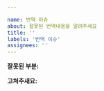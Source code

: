 ```yaml
---

name: 번역 이슈
about: 잘못된 번역내용을 알려주세요
title: ''
labels: '번역 이슈'
assignees: ''
---
```


**잘못된 부분:**

**고쳐주새요:**
